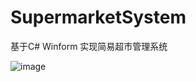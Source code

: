 # SupermarketSystem
基于C# Winform 实现简易超市管理系统

![image](https://github.com/luokui666/SupermarketSystem/raw/master/Resources/1.jpg)
